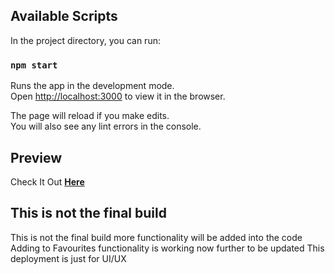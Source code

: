 ## Available Scripts

In the project directory, you can run:

### `npm start`

Runs the app in the development mode.\
Open [http://localhost:3000](http://localhost:3000) to view it in the browser.

The page will reload if you make edits.\
You will also see any lint errors in the console.

## Preview
Check It Out  **<a href="https://anujshany.github.io/Movie-App/" target="_blank" >Here<a/>**

## This is not the final build 
This is not the final build more functionality will be added into the code
Adding to Favourites functionality is working now further to be updated
This deployment is just for UI/UX
